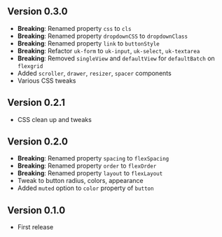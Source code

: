 Version 0.3.0
-----------
- **Breaking**: Renamed property `css` to `cls`
- **Breaking**: Renamed property `dropdownCSS` to `dropdownClass`
- **Breaking**: Renamed property `link` to `buttonStyle`
- **Breaking**: Refactor `uk-form` to `uk-input`, `uk-select`, `uk-textarea`
- **Breaking**: Removed `singleView` and `defaultView` for `defaultBatch` on `flexgrid`
- Added `scroller`, `drawer`, `resizer`, `spacer` components
- Various CSS tweaks

Version 0.2.1
-----------
- CSS clean up and tweaks

Version 0.2.0
-----------
- **Breaking**: Renamed property `spacing` to `flexSpacing`
- **Breaking**: Renamed property `order` to `flexOrder`
- **Breaking**: Renamed property `layout` to `flexLayout`
- Tweak to button radius, colors, appearance
- Added `muted` option to `color` property of `button`

Version 0.1.0
-----------
- First release